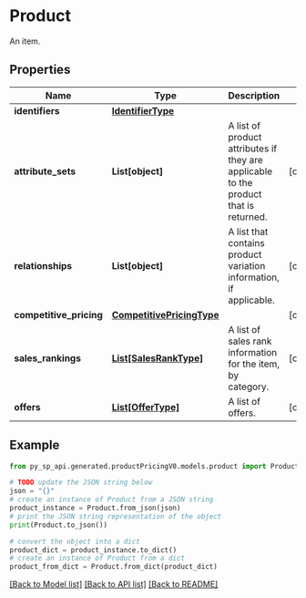# Product

An item.

## Properties

Name | Type | Description | Notes
------------ | ------------- | ------------- | -------------
**identifiers** | [**IdentifierType**](IdentifierType.md) |  | 
**attribute_sets** | **List[object]** | A list of product attributes if they are applicable to the product that is returned. | [optional] 
**relationships** | **List[object]** | A list that contains product variation information, if applicable. | [optional] 
**competitive_pricing** | [**CompetitivePricingType**](CompetitivePricingType.md) |  | [optional] 
**sales_rankings** | [**List[SalesRankType]**](SalesRankType.md) | A list of sales rank information for the item, by category. | [optional] 
**offers** | [**List[OfferType]**](OfferType.md) | A list of offers. | [optional] 

## Example

```python
from py_sp_api.generated.productPricingV0.models.product import Product

# TODO update the JSON string below
json = "{}"
# create an instance of Product from a JSON string
product_instance = Product.from_json(json)
# print the JSON string representation of the object
print(Product.to_json())

# convert the object into a dict
product_dict = product_instance.to_dict()
# create an instance of Product from a dict
product_from_dict = Product.from_dict(product_dict)
```
[[Back to Model list]](../README.md#documentation-for-models) [[Back to API list]](../README.md#documentation-for-api-endpoints) [[Back to README]](../README.md)


